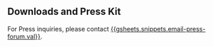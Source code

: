 ## Downloads and Press Kit

For Press inquiries, please contact [{{gsheets.snippets.email-press-forum.val}}](mailto:{{gsheets.snippets.email-press-forum.val}}). 
